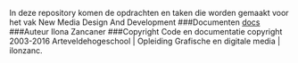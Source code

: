 In deze repository komen de opdrachten en taken die worden gemaakt voor het vak New Media Design And Development
###Documenten
[docs](/docs/)
###Auteur
Ilona Zancaner
###Copyright
Code en documentatie copyright 2003-2016 Arteveldehogeschool | Opleiding Grafische en digitale media | ilonzanc.
